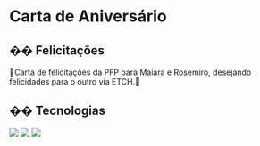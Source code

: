 <h1>Carta de Aniversário</h1>

<h2>�� Felicitações</h2>
<p>🎂Carta de felicitações da PFP para Maiara e Rosemiro, desejando felicidades para o outro via ETCH.🎂</p>

## �� Tecnologias
<div>
  <img src="https://img.shields.io/badge/HTML-239120?style=for-the-badge&logo=html5&logoColor=white">
  <img src="https://img.shields.io/badge/CSS-239120?&style=for-the-badge&logo=css3&logoColor=white">
  <img src="https://img.shields.io/badge/JavaScript-F7DF1E?style=for-the-badge&logo=javascript&logoColor=black">
</div>
